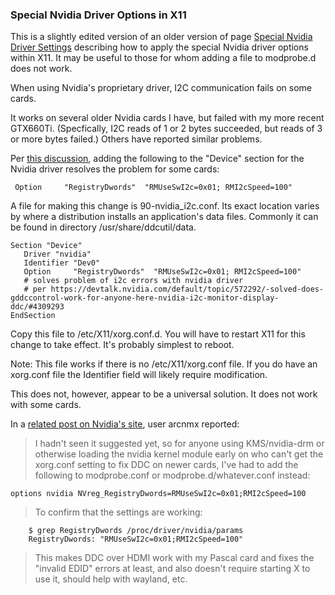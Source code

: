 ### Special Nvidia Driver Options in X11

This is a slightly edited version of an older version of page [Special Nvidia Driver Settings](nvidia.md) describing how to apply the special Nvidia driver options within X11.
It may be useful to those for whom adding a file to modprobe.d does not work.

When using Nvidia's proprietary driver, I2C communication fails on some cards. 

It works on several older Nvidia cards I have, but failed with my more recent 
GTX660Ti. (Specfically, I2C reads of 1 or 2 bytes succeeded, but reads of 3 
or more bytes failed.)  Others have reported similar problems. 

Per [this discussion](https://devtalk.nvidia.com/default/topic/572292/linux/-solved-does-gddccontrol-work-for-anyone-here-nvidia-i2c-monitor-display-ddc/3), adding the 
following to the "Device" section for the Nvidia driver resolves the problem for some cards:
~~~
 Option     "RegistryDwords"  "RMUseSwI2c=0x01; RMI2cSpeed=100"
~~~
 A file for making this change is 90-nvidia_i2c.conf.  Its exact location varies by where a distribution installs an application's data files. Commonly it can be found in directory /usr/share/ddcutil/data.  
~~~
Section "Device"
   Driver "nvidia"
   Identifier "Dev0"
   Option     "RegistryDwords"  "RMUseSwI2c=0x01; RMI2cSpeed=100"
   # solves problem of i2c errors with nvidia driver
   # per https://devtalk.nvidia.com/default/topic/572292/-solved-does-gddccontrol-work-for-anyone-here-nvidia-i2c-monitor-display-ddc/#4309293
EndSection
~~~
Copy this file to /etc/X11/xorg.conf.d.  You will have to restart X11 for this change to take effect.  It's probably simplest to reboot.

Note: This file works if there is no /etc/X11/xorg.conf file.  If you do have an 
xorg.conf file the Identifier field will likely require modification.


This does not, however, appear to be a universal solution.  It does not work with some cards. 

In a [related post on Nvidia's site](https://devtalk.nvidia.com/default/topic/572292/linux/gddccontrol-issues-with-nvidia-drivers-i2c-monitor-display-ddc-dp-hdmi-failing/post/5239597/#5239597), 
user arcnmx reported:

> I hadn't seen it suggested yet, so for anyone using KMS/nvidia-drm or otherwise loading the nvidia kernel module early on who can't get the xorg.conf setting to fix DDC on newer cards, I've had to add the following to modprobe.conf or modprobe.d/whatever.conf instead:

~~~
options nvidia NVreg_RegistryDwords=RMUseSwI2c=0x01;RMI2cSpeed=100
~~~

> To confirm that the settings are working: 
~~~
    $ grep RegistryDwords /proc/driver/nvidia/params
    RegistryDwords: "RMUseSwI2c=0x01;RMI2cSpeed=100"
~~~

> This makes DDC over HDMI work with my Pascal card and fixes the "invalid EDID" errors at least, and also doesn't require starting X to use it, should help with wayland, etc. 

